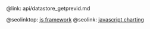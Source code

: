 @link: api/datastore_getprevid.md

@seolinktop: [js framework](https://webix.com)
@seolink: [javascript charting](https://webix.com/widget/charts/)